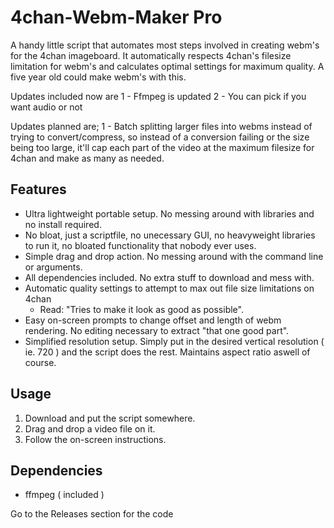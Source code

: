 4chan-Webm-Maker Pro
================
A handy little script that automates most steps involved in creating webm's for the 4chan imageboard. It automatically respects 4chan's filesize limitation for webm's and calculates optimal settings for maximum quality. A five year old could make webm's with this.

Updates included now are 
1 - Ffmpeg is updated
2 - You can pick if you want audio or not

Updates planned are;
1 - Batch splitting larger files into webms instead of trying to convert/compress, so instead of a conversion failing or the size being too large, it'll cap each part of the video at the maximum filesize for 4chan and make as many as needed.

Features
--------
- Ultra lightweight portable setup. No messing around with libraries and no install required.
- No bloat, just a scriptfile, no unecessary GUI, no heavyweight libraries to run it, no bloated functionality that nobody ever uses.
- Simple drag and drop action. No messing around with the command line or arguments.
- All dependencies included. No extra stuff to download and mess with.
- Automatic quality settings to attempt to max out file size limitations on 4chan
  - Read: "Tries to make it look as good as possible".
- Easy on-screen prompts to change offset and length of webm rendering. No editing necessary to extract "that one good part".
- Simplified resolution setup. Simply put in the desired vertical resolution ( ie. 720 ) and the script does the rest. Maintains aspect ratio aswell of course.

Usage
-----
1. Download and put the script somewhere.
2. Drag and drop a video file on it.
3. Follow the on-screen instructions.

Dependencies
------------
- ffmpeg ( included )

Go to the Releases section for the code
